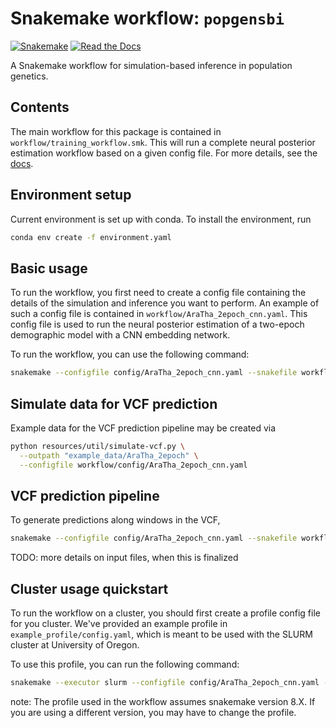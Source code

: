 # Snakemake workflow: `popgensbi`

[![Snakemake](https://img.shields.io/badge/snakemake-≥6.3.0-brightgreen.svg)](https://snakemake.github.io)
[![Read the Docs](https://img.shields.io/readthedocs/pip/stable.svg)](https://popgensbi-snakemake.readthedocs.io/en/latest/)



A Snakemake workflow for simulation-based inference in population genetics.


## Contents

The main workflow for this package is contained in `workflow/training_workflow.smk`. 
This will run a complete neural posterior estimation workflow based on a given config file. For more details, see the [docs](https://popgensbi-snakemake.readthedocs.io/en/latest/).

## Environment setup

Current environment is set up with conda. To install the environment, run

```bash
conda env create -f environment.yaml
```

## Basic usage

To run the workflow, you first need to create a config file containing the details of 
the simulation and inference you want to perform. An example of such a config file is
contained in `workflow/AraTha_2epoch_cnn.yaml`. This config file is used to run the
neural posterior estimation of a two-epoch demographic model with a CNN embedding network.

To run the workflow, you can use the following command:

```bash
snakemake --configfile config/AraTha_2epoch_cnn.yaml --snakefile workflow/training_workflow.smk
```

## Simulate data for VCF prediction

Example data for the VCF prediction pipeline may be created via

```bash
python resources/util/simulate-vcf.py \
  --outpath "example_data/AraTha_2epoch" \
  --configfile workflow/config/AraTha_2epoch_cnn.yaml
```

## VCF prediction pipeline

To generate predictions along windows in the VCF,

```bash
snakemake --configfile config/AraTha_2epoch_cnn.yaml --snakefile workflow/prediction_workflow.smk
```

TODO: more details on input files, when this is finalized

## Cluster usage quickstart

To run the workflow on a cluster, you should first create a profile config file for
you cluster. We've provided an example profile in `example_profile/config.yaml`,
which is meant to be used with the SLURM cluster at University of Oregon.

To use this profile, you can run the following command:

```bash
snakemake --executor slurm --configfile config/AraTha_2epoch_cnn.yaml --workflow-profile ~/.config/snakemake/yourprofile/ --snakefile workflow/Snakefile
```
note:
The profile used in the workflow assumes snakemake version 8.X. If you are using a different version, you may have to change the profile.







